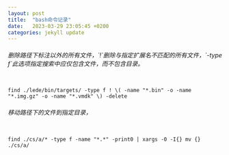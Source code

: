 ```yaml
---
layout: post
title:  "bash命令记录"
date:   2023-03-29 23:05:45 +0200
categories: jekyll update
---
```

<h6>删除路径下标注以外的所有文件，`!`删除与指定扩展名不匹配的所有文件，`-type f`此选项指定搜索中应仅包含文件，而不包含目录。</h5>
<pre><code>
find ./lede/bin/targets/ -type f ! \( -name "*.bin" -o -name "*.img.gz" -o -name "*.vmdk" \) -delete
</code></pre>

<h6>移动路径下的文件到指定目录，</h5>
<pre><code>
find ./cs/a/* -type f -name "*.*" -print0 | xargs -0 -I{} mv {} ./cs/a/
</code></pre>

    
